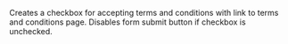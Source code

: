 Creates a checkbox for accepting terms and conditions with link to terms and conditions page. Disables form submit button if checkbox is unchecked.
